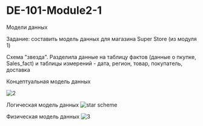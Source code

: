 # DE-101-Module2-1
Модели данных

Задание: составить модель данных для магазина Super Store (из модуля 1)

Схема "звезда". Разделила данные на таблицу фактов (данные о пкупке, Sales_fact) и таблицы измерений - дата, регион, товар, покупатель, доставка

Концептуальная модель данных

![2](https://user-images.githubusercontent.com/108063450/189538252-be3c2f9e-39e5-4a66-92e6-688e6a25298c.png)

Логическая модель данных
![star scheme](https://user-images.githubusercontent.com/108063450/189538264-3afb018c-9cae-47e1-880f-fed307a690e8.png)

Физическая модель данных
![3](https://user-images.githubusercontent.com/108063450/189538273-91bbae6b-970c-4860-8f88-b6fce584c6d6.png)
